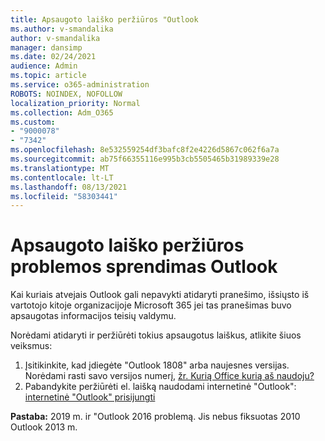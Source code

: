 ```yaml
---
title: Apsaugoto laiško peržiūros "Outlook
ms.author: v-smandalika
author: v-smandalika
manager: dansimp
ms.date: 02/24/2021
audience: Admin
ms.topic: article
ms.service: o365-administration
ROBOTS: NOINDEX, NOFOLLOW
localization_priority: Normal
ms.collection: Adm_O365
ms.custom:
- "9000078"
- "7342"
ms.openlocfilehash: 8e532559254df3bafc8f2e4226d5867c062f6a7a
ms.sourcegitcommit: ab75f66355116e995b3cb5505465b31989339e28
ms.translationtype: MT
ms.contentlocale: lt-LT
ms.lasthandoff: 08/13/2021
ms.locfileid: "58303441"
---
```

# <a name="fix-problem-viewing-protected-message-in-outlook"></a>Apsaugoto laiško peržiūros problemos sprendimas Outlook

Kai kuriais atvejais Outlook gali nepavykti atidaryti pranešimo, išsiųsto iš vartotojo kitoje organizacijoje Microsoft 365 jei tas pranešimas buvo apsaugotas informacijos teisių valdymu.

Norėdami atidaryti ir peržiūrėti tokius apsaugotus laiškus, atlikite šiuos veiksmus:

1. Įsitikinkite, kad įdiegėte "Outlook 1808" arba naujesnes versijas. Norėdami rasti savo versijos numerį, [žr. Kurią Office kurią aš naudoju?](https://support.microsoft.com/office/about-office-what-version-of-office-am-i-using-932788b8-a3ce-44bf-bb09-e334518b8b19)
2. Pabandykite peržiūrėti el. laišką naudodami internetinė "Outlook": [internetinė "Outlook" prisijungti](https://outlook.office365.com/mail/inbox)

**Pastaba:** 2019 m. ir "Outlook 2016 problemą. Jis nebus fiksuotas 2010 Outlook 2013 m.
